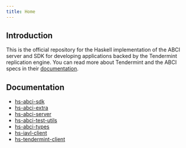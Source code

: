 ```yaml
---
title: Home
---
```


## Introduction

This is the official repository for the Haskell implementation of the ABCI server and
SDK for developing applications backed by the Tendermint replication engine. You can
read more about Tendermint and the ABCI specs in their [documentation](https://tendermint.com/docs/spec/abci/).

## Documentation

- [hs-abci-sdk](haddocks/hs-abci-sdk/)
- [hs-abci-extra](haddocs/hs-abci-extra/)
- [hs-abci-server](haddocs/hs-abci-server/)
- [hs-abci-test-utils](haddocs/hs-test-utils/)
- [hs-abci-types](haddocs/hs-abci-types/)
- [hs-iavl-client](haddocs/hs-iavl-client/)
- [hs-tendermint-client](haddocs/hs-tendermint-client/)
